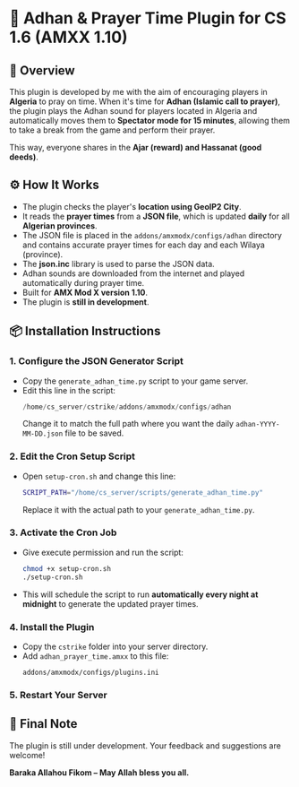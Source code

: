 # 📿 Adhan & Prayer Time Plugin for CS 1.6 (AMXX 1.10)

## 🔧 Overview

This plugin is developed by me with the aim of encouraging players in **Algeria** to pray on time. When it's time for **Adhan (Islamic call to prayer)**, the plugin plays the Adhan sound for players located in Algeria and automatically moves them to **Spectator mode for 15 minutes**, allowing them to take a break from the game and perform their prayer.

This way, everyone shares in the **Ajar (reward) and Hassanat (good deeds)**.

## ⚙️ How It Works

- The plugin checks the player's **location using GeoIP2 City**.
- It reads the **prayer times** from a **JSON file**, which is updated **daily** for all **Algerian provinces**.
- The JSON file is placed in the `addons/amxmodx/configs/adhan` directory and contains accurate prayer times for each day and each Wilaya (province).
- The **json.inc** library is used to parse the JSON data.
- Adhan sounds are downloaded from the internet and played automatically during prayer time.
- Built for **AMX Mod X version 1.10**.
- The plugin is **still in development**.

## 📦 Installation Instructions

### 1. Configure the JSON Generator Script
- Copy the `generate_adhan_time.py` script to your game server.
- Edit this line in the script:
  ```python
  /home/cs_server/cstrike/addons/amxmodx/configs/adhan
  ```
  Change it to match the full path where you want the daily `adhan-YYYY-MM-DD.json` file to be saved.

### 2. Edit the Cron Setup Script
- Open `setup-cron.sh` and change this line:
  ```bash
  SCRIPT_PATH="/home/cs_server/scripts/generate_adhan_time.py"
  ```
  Replace it with the actual path to your `generate_adhan_time.py`.

### 3. Activate the Cron Job
- Give execute permission and run the script:
  ```bash
  chmod +x setup-cron.sh
  ./setup-cron.sh
  ```
- This will schedule the script to run **automatically every night at midnight** to generate the updated prayer times.

### 4. Install the Plugin
- Copy the `cstrike` folder into your server directory.
- Add `adhan_prayer_time.amxx` to this file:
  ```
  addons/amxmodx/configs/plugins.ini
  ```

### 5. Restart Your Server

## 🕌 Final Note

The plugin is still under development. Your feedback and suggestions are welcome!

**Baraka Allahou Fikom – May Allah bless you all.**
